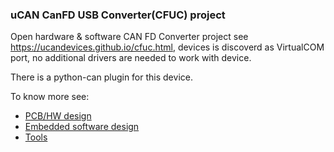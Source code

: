 ### uCAN CanFD USB Converter(CFUC) project
Open hardware & software CAN FD Converter project see https://ucandevices.github.io/cfuc.html, devices is discoverd as VirtualCOM port, no additional drivers are needed to work with device.

There is a python-can plugin for this device. 

To know more see: 
* [PCB/HW design](./pcb/README.md)
* [Embedded software design](./firmware/README.md)
* [Tools](./tools/README.md)